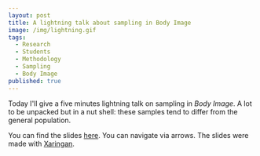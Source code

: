 ```yaml
---
layout: post
title: A lightning talk about sampling in Body Image
image: /img/lightning.gif
tags:
  - Research
  - Students
  - Methodology
  - Sampling
  - Body Image
published: true
---
```


Today I'll give a five minutes lightning talk on sampling in _Body Image_. A lot to be unpacked but in a nut shell: these samples tend to differ from the general population.

You can find the slides [here](https://tvpollet.github.io/BA_conference_sampling/Talk_BA_conference_sampling.html#1). You can navigate via arrows. The slides were made with [Xaringan](https://github.com/yihui/xaringan). 